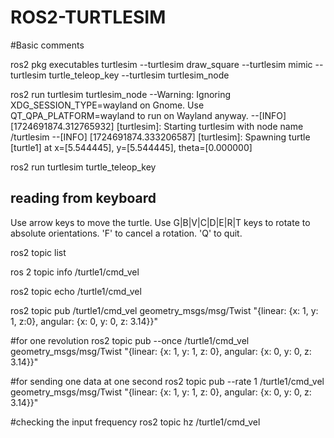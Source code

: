 # ROS2-TURTLESIM

#Basic comments

ros2 pkg executables turtlesim
--turtlesim draw_square
--turtlesim mimic
--turtlesim turtle_teleop_key
--turtlesim turtlesim_node

ros2 run turtlesim turtlesim_node
--Warning: Ignoring XDG_SESSION_TYPE=wayland on Gnome. Use QT_QPA_PLATFORM=wayland to run on Wayland anyway.
--[INFO] [1724691874.312765932] [turtlesim]: Starting turtlesim with node name /turtlesim
--[INFO] [1724691874.333206587] [turtlesim]: Spawning turtle [turtle1] at x=[5.544445], y=[5.544445], theta=[0.000000]

ros2 run turtlesim turtle_teleop_key

reading from keyboard
---------------------------
Use arrow keys to move the turtle.
Use G|B|V|C|D|E|R|T keys to rotate to absolute orientations. 'F' to cancel a rotation.
'Q' to quit.

ros2 topic list

ros 2 topic info /turtle1/cmd_vel

ros2 topic echo /turtle1/cmd_vel

ros2 topic pub /turtle1/cmd_vel geometry_msgs/msg/Twist "{linear: {x: 1, y: 1, z:0}, angular: {x: 0, y: 0, z: 3.14}}"

#for one revolution
ros2 topic pub --once /turtle1/cmd_vel geometry_msgs/msg/Twist "{linear: {x: 1, y: 1, z: 0}, angular: {x: 0, y: 0, z: 3.14}}"

#for sending one data at one second
ros2 topic pub --rate 1 /turtle1/cmd_vel geometry_msgs/msg/Twist "{linear: {x: 1, y: 1, z: 0}, angular: {x: 0, y: 0, z: 3.14}}"

#checking the input frequency
ros2 topic hz /turtle1/cmd_vel

